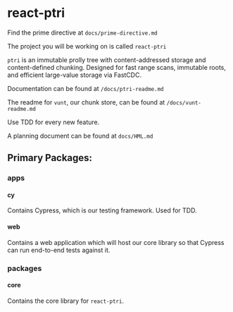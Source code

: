 # react-ptri

Find the prime directive at `docs/prime-directive.md`

The project you will be working on is called `react-ptri`

`ptri` is an immutable prolly tree with content-addressed storage and content-defined chunking. Designed for fast range scans, immutable roots, and efficient large-value storage via FastCDC.

Documentation can be found at `/docs/ptri-readme.md`

The readme for `vunt`, our chunk store, can be found at `/docs/vunt-readme.md`

Use TDD for every new feature.

A planning document can be found at `docs/HML.md`

## Primary Packages:

### apps

#### cy

Contains Cypress, which is our testing framework. Used for TDD.

#### web

Contains a web application which will host our core library so that Cypress can run end-to-end tests against it.

### packages

#### core

Contains the core library for `react-ptri`.
